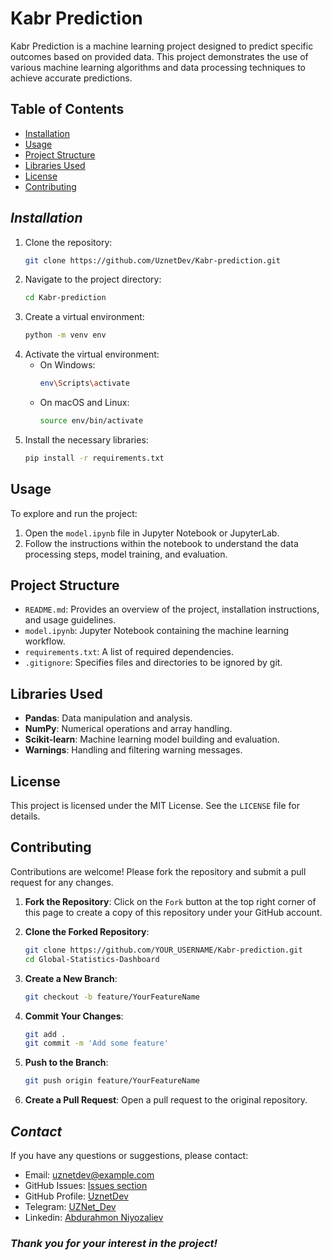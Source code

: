# Kabr Prediction

Kabr Prediction is a machine learning project designed to predict specific outcomes based on provided data. This project demonstrates the use of various machine learning algorithms and data processing techniques to achieve accurate predictions.

## Table of Contents

- [Installation](#installation)
- [Usage](#usage)
- [Project Structure](#project-structure)
- [Libraries Used](#libraries-used)
- [License](#license)
- [Contributing](#contributing)

## <i>Installation</i>

1. Clone the repository:
   ```sh
   git clone https://github.com/UznetDev/Kabr-prediction.git
   ```
2. Navigate to the project directory:
   ```sh
   cd Kabr-prediction
   ```
3. Create a virtual environment:
   ```sh
   python -m venv env
   ```
4. Activate the virtual environment:
   - On Windows:
     ```sh
     env\Scripts\activate
     ```
   - On macOS and Linux:
     ```sh
     source env/bin/activate
     ```
5. Install the necessary libraries:
   ```sh
   pip install -r requirements.txt
   ```

## Usage

To explore and run the project:

1. Open the `model.ipynb` file in Jupyter Notebook or JupyterLab.
2. Follow the instructions within the notebook to understand the data processing steps, model training, and evaluation.

## Project Structure

- `README.md`: Provides an overview of the project, installation instructions, and usage guidelines.
- `model.ipynb`: Jupyter Notebook containing the machine learning workflow.
- `requirements.txt`: A list of required dependencies.
- `.gitignore`: Specifies files and directories to be ignored by git.

## Libraries Used
- **Pandas**: Data manipulation and analysis.
- **NumPy**: Numerical operations and array handling.
- **Scikit-learn**: Machine learning model building and evaluation.
- **Warnings**: Handling and filtering warning messages.

## License

This project is licensed under the MIT License. See the `LICENSE` file for details.

## Contributing

Contributions are welcome! Please fork the repository and submit a pull request for any changes.

1. **Fork the Repository**:
    Click on the `Fork` button at the top right corner of this page to create a copy of this repository under your GitHub account.

2. **Clone the Forked Repository**:
    ```bash
    git clone https://github.com/YOUR_USERNAME/Kabr-prediction.git
    cd Global-Statistics-Dashboard
    ```

3. **Create a New Branch**:
    ```bash
    git checkout -b feature/YourFeatureName
    ```

4. **Commit Your Changes**:
    ```bash
    git add .
    git commit -m 'Add some feature'
    ```

5. **Push to the Branch**:
    ```bash
    git push origin feature/YourFeatureName
    ```

6. **Create a Pull Request**:
    Open a pull request to the original repository.

## <i>Contact</i>

If you have any questions or suggestions, please contact:
- Email: uznetdev@example.com
- GitHub Issues: [Issues section](https://github.com/UznetDev/Kabr-prediction/issues)
- GitHub Profile: [UznetDev](https://github.com/UznetDev/)
- Telegram: [UZNet_Dev](https://t.me/UZNet_Dev)
- Linkedin: [Abdurahmon Niyozaliev](https://www.linkedin.com/in/abdurakhmon-niyozaliyev-%F0%9F%87%B5%F0%9F%87%B8-66545222a/)


### <i>Thank you for your interest in the project!</i>
